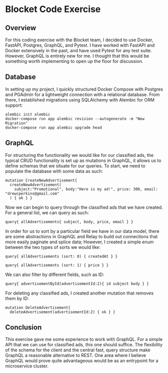 # Blocket Code Exercise

## Overview

For this coding exercise with the Blocket team, I decided to use Docker, FastAPI, Postgres, GraphQL, and Pytest. I have worked with FastAPI and Docker extensively in the past, and have used Pytest for any test suite. However, GraphQL is entirely new for me. I thought that this would be something worth implementing to open up the floor for discussion. 

## Database 

In setting up my project, I quickly structured Docker Compose with Postgres and PGAdmin for a lightweight connection with a relational database. From there, I established migrations using SQLAlchemy with Alembic for ORM support:

```
alembic init alembic
docker-compose run app alembic revision --autogenerate -m "New Migration" 
docker-compose run app alembic upgrade head
```

## GraphQL

For structuring the functionality we would like for our classified ads, the typical CRUD functionality is set up as mutations in GraphQL, it allows us to define schemas that we situate for our queries. To start, we need to populate the database with some data as such:

```
mutation CreateNewAdvertisement{ 
  createNewAdvertisement(
    subject:"Promotional", body:"Here is my ad!", price: 300, email: "drewcperkins@gmail.com"
  ) { ok } }
```

Now we can begin to query through the classified ads that we have created. For a general list, we can query as such:

```
query{ allAdvertisements{ subject, body, price, email } }
```

In order for us to sort by a particular field we have in our data model, there are some abstractions in GraphQL and Relay to build out connections that more easily paginate and splice data; However, I created a simple enum between the two types of sorts we would like:

```
query{ allAdvertisements (sort: 0) { createdAt } }
```

```
query{ allAdvertisements (sort: 1) { price } }
```

We can also filter by different fields, such as ID:

```
query{ advertisementById(advertisementId:2){ id subject body } }

```

For deleting any classified ads, I created another mutation that removes them by ID:

```
mutation DeleteAdvertisement{ 
  deleteAdvertisement(advertisementId:2) { ok } }
```

## Conclusion

This exercise gave me some experience to work with GraphQL. For a simple API that we can use for classified ads, this one should suffice. The flexibility of the schema for the client and the central fast, query structure make GraphQL a reasonable alternative to REST. One area where I believe GraphQL would prove quite advantageous would be as an entrypoint for a microservice cluster.  